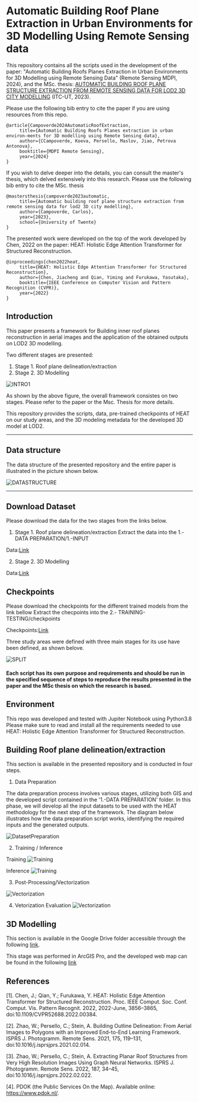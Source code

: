 # **Automatic Building Roof Plane Extraction in Urban Environments for 3D Modelling Using Remote Sensing data**

 This repository contains all the  scripts used in the development of the paper: "Automatic Building Roofs Planes Extraction in Urban Environments for 3D Modelling using Remote Sensing Data" (Remote Sensing MDPI, 2024), and the MSc. thesis: [AUTOMATIC BUILDING ROOF PLANE STRUCTURE EXTRACTION FROM REMOTE SENSING DATA FOR LOD2 3D CITY MODELLING](http://essay.utwente.nl/96138/) (ITC-UT, 2023).

Please use the following bib entry to cite the paper if you are using resources from this repo.

```
@article{Campoverde2024AutomaticRoofExtraction,
     title={Automatic Building Roofs Planes extraction in urban environ-ments for 3D modelling using Remote Sensing data},
     author={CCampoverde, Koeva, Persello, Maslov, Jiao, Petrova Antonova},
     booktitle={MDPI Remote Sensing},
     year={2024}
} 
```

If you wish to delve deeper into the details, you can consult the master's thesis, which delved extensively into this research. Please use the following bib entry to cite the MSc. thesis
```
@mastersthesis{campoverde2023automatic,
     title={Automatic building roof plane structure extraction from remote sensing data for lod2 3D city modelling},
     author={Campoverde, Carlos},
     year={2023},
     school={University of Twente}
} 
```
The presented work were developed on the top of the work developed by Chen, 2022 on the paper: HEAT: Holistic Edge Attention Transformer for Structured Reconstruction.

```
@inproceedings{chen2022heat,
     title={HEAT: Holistic Edge Attention Transformer for Structured Reconstruction},
     author={Chen, Jiacheng and Qian, Yiming and Furukawa, Yasutaka},
     booktitle={IEEE Conference on Computer Vision and Pattern Recognition (CVPR)},
     year={2022}
} 
```
## **Introduction**

This paper presents a framework for Building inner roof planes reconstruction in aerial images and the application of the obtained outputs on LOD2 3D modelling.

Two different stages are presented:

1) Stage 1. Roof plane delineation/extraction
2) Stage 2. 3D Modelling

![INTRO1](./5.-PLOTS/Intro.svg)

As shown by the above figure, the overall framework consistes on two stages. Please refer to the paper or the Msc. Thesis for more details.

This repository provides the scripts, data, pre-trained checkpoints of HEAT on our study areas, and the 3D modeling metadata for the developed 3D model at LOD2.

---
## **Data structure**
The data structure of the presented repository and the entire paper is illustrated in the picture shown below.

![DATASTRUCTURE](./5.-PLOTS/Datastructure.svg)

---
## **Download Dataset**
Please download the data for the two stages from the links below. 

1) Stage 1. Roof plane delineation/extraction
Extract the data into the 1.- DATA PREPARATION/1.-INPUT

Data:[Link](https://drive.google.com/drive/folders/12AmomRCLc28QwAtFo-9YXQpJq4Q_FTAk?usp=drive_link)


2) Stage 2. 3D Modelling

Data:[Link](https://drive.google.com/drive/folders/1C0qwlgx6gXsfIcFQd_x9gPT2yih6e-jf?usp=sharing)

## **Checkpoints**
Please download the checkpoints for the different trained models from the link bellow
Extract the checpoints into the 2.- TRAINING-TESTING/checkpoints


Checkpoints:[Link](https://drive.google.com/drive/folders/1DMv5N5BE8Zcp8gLNU24Ylr9jZSnLxp9V?usp=sharing)


Three study areas were defined with three main stages for its use have been defined, as shown belove.

![SPLIT](./5.-PLOTS/DatasetSplit.jpg)



#### Each script has its own purpose and requirements and should be run in the specified sequence of steps to reproduce the results presented in the paper and the MSc thesis on which the research is based.

## **Environment**

This repo was developed and tested with Jupiter Notebook using Python3.8
Please make sure to read and install all the requirements needed to use HEAT: Holistic Edge Attention Transformer for Structured Reconstruction.

## **Building  Roof plane delineation/extraction**

This section is available in the presented repository and is conducted in four steps.

1) Data Preparation

The data preparation process involves various stages, utilizing both GIS and the developed script contained in the '1.-DATA PREPARATION' folder. In this phase, we will develop all the input datasets to be used with the HEAT methodology for the next step of the framework. The diagram below illustrates how the data preparation script works, identifying the required inputs and the generated outputs.

![DatasetPreparation](./5.-PLOTS/DatasetPreparation.svg)


2) Training / Inference

Training
![Training](./5.-PLOTS/Training.svg)

Inference
![Training](./5.-PLOTS/Inference.svg)


3) Post-Processing/Vectorization

![Vectorization](./5.-PLOTS/Vectorization.svg)


4) Vetorization Evaluation
![Vectorization](./5.-PLOTS/IoU.svg)

## **3D Modelling**

This section is available in the Google Drive folder accessible through the following [link](https://drive.google.com/drive/folders/1C0qwlgx6gXsfIcFQd_x9gPT2yih6e-jf?usp=sharing).

This stage was performed in ArcGIS Pro, and the developed web map can be found in the following [link](https://arcg.is/1raWvS0)


## **References**

[1]. Chen, J.; Qian, Y.; Furukawa, Y. HEAT: Holistic Edge Attention Transformer for Structured Reconstruction. Proc. IEEE Comput. Soc. Conf. Comput. Vis. Pattern Recognit. 2022, 2022-June, 3856–3865, doi:10.1109/CVPR52688.2022.00384.

[2]. Zhao, W.; Persello, C.; Stein, A. Building Outline Delineation: From Aerial Images to Polygons with an Improved End-to-End Learning Framework. ISPRS J. Photogramm. Remote Sens. 2021, 175, 119–131, doi:10.1016/j.isprsjprs.2021.02.014.

[3]. Zhao, W.; Persello, C.; Stein, A. Extracting Planar Roof Structures from Very High Resolution Images Using Graph Neural Networks. ISPRS J. Photogramm. Remote Sens. 2022, 187, 34–45, doi:10.1016/j.isprsjprs.2022.02.022.

[4]. PDOK (the Public Services On the Map). Available online: https://www.pdok.nl/.